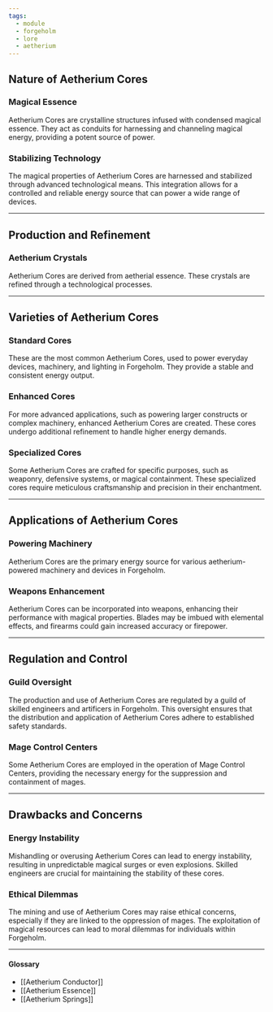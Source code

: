 ```yaml
---
tags:
  - module
  - forgeholm
  - lore
  - aetherium
---
```

## Nature of Aetherium Cores
### Magical Essence
Aetherium Cores are crystalline structures infused with condensed magical essence. They act as conduits for harnessing and channeling magical energy, providing a potent source of power.
### Stabilizing Technology
The magical properties of Aetherium Cores are harnessed and stabilized through advanced technological means. This integration allows for a controlled and reliable energy source that can power a wide range of devices.

---
## Production and Refinement
### Aetherium Crystals
Aetherium Cores are derived from aetherial essence. These crystals are refined through a technological processes.

---
## Varieties of Aetherium Cores
### Standard Cores
These are the most common Aetherium Cores, used to power everyday devices, machinery, and lighting in Forgeholm. They provide a stable and consistent energy output.
### Enhanced Cores
For more advanced applications, such as powering larger constructs or complex machinery, enhanced Aetherium Cores are created. These cores undergo additional refinement to handle higher energy demands.
### Specialized Cores
Some Aetherium Cores are crafted for specific purposes, such as weaponry, defensive systems, or magical containment. These specialized cores require meticulous craftsmanship and precision in their enchantment.

---
## Applications of Aetherium Cores
### Powering Machinery
Aetherium Cores are the primary energy source for various aetherium-powered machinery and devices in Forgeholm.
### Weapons Enhancement
Aetherium Cores can be incorporated into weapons, enhancing their performance with magical properties. Blades may be imbued with elemental effects, and firearms could gain increased accuracy or firepower.

---
## Regulation and Control
### Guild Oversight
The production and use of Aetherium Cores are regulated by a guild of skilled engineers and artificers in Forgeholm. This oversight ensures that the distribution and application of Aetherium Cores adhere to established safety standards.
### Mage Control Centers
Some Aetherium Cores are employed in the operation of Mage Control Centers, providing the necessary energy for the suppression and containment of mages.

---
## Drawbacks and Concerns
### Energy Instability
Mishandling or overusing Aetherium Cores can lead to energy instability, resulting in unpredictable magical surges or even explosions. Skilled engineers are crucial for maintaining the stability of these cores.
### Ethical Dilemmas
The mining and use of Aetherium Cores may raise ethical concerns, especially if they are linked to the oppression of mages. The exploitation of magical resources can lead to moral dilemmas for individuals within Forgeholm.

---
#### Glossary
- [[Aetherium Conductor]]
- [[Aetherium Essence]]
- [[Aetherium Springs]]